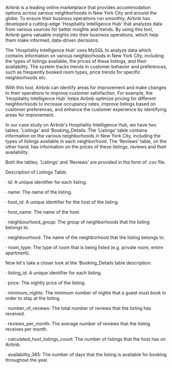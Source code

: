 Airbnb is a leading online marketplace that provides accommodation options across various neighborhoods in New York City and around the globe. To ensure their business operations run smoothly, Airbnb has developed a cutting-edge 'Hospitality Intelligence Hub' that analyzes data from various sources for better insights and trends. By using this tool, Airbnb gains valuable insights into their business operations, which help them make informed, data-driven decisions.

 

The 'Hospitality Intelligence Hub' uses MySQL to analyze data which contains information on various neighborhoods in New York City, including the types of listings available, the prices of these listings, and their availability. The system tracks trends in customer behavior and preferences, such as frequently booked room types, price trends for specific neighborhoods etc.

 



 

 

 

With this tool, Airbnb can identify areas for improvement and make changes to their operations to improve customer satisfaction. For example, the 'Hospitality Intelligence Hub' helps Airbnb optimize pricing for different neighborhoods to increase occupancy rates, improve listings based on customer preferences, and enhance the customer experience by identifying areas for improvement.

 

 

In our case study on Airbnb's Hospitality Intelligence Hub, we have two tables: 'Listings' and ‘Booking_Details. The ‘Listings' table contains information on the various neighborhoods in New York City, including the types of listings available in each neighborhood. The 'Reviews' table, on the other hand, has information on the prices of these listings, reviews and their availability.

 

Both the tables, ‘Listings’ and ‘Reviews’ are provided in the form of .csv file.

 

 

Description of Listings Table:

 

 

·       id: A unique identifier for each listing.

·       name: The name of the listing.

·       host_id: A unique identifier for the host of the listing.

·       host_name: The name of the host.

·       neighbourhood_group: The group of neighborhoods that the listing belongs to.

·       neighbourhood: The name of the neighborhood that the listing belongs to.

·       room_type: The type of room that is being listed (e.g. private room, entire apartment).

 

 

 

 

 

Now let's take a closer look at the ‘Booking_Details table description:

 

 

·       listing_id: A unique identifier for each listing.

·       price: The nightly price of the listing.

·       minimum_nights: The minimum number of nights that a guest must book in order to stay at the listing.

·       number_of_reviews: The total number of reviews that the listing has received.

·       reviews_per_month: The average number of reviews that the listing receives per month.

·       calculated_host_listings_count: The number of listings that the host has on Airbnb.

·       availability_365: The number of days that the listing is available for booking throughout the year.
